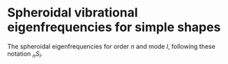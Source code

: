 # Spheroidal vibrational eigenfrequencies for simple shapes

The spheroidal eigenfrequencies for order $n$ and mode $l$, following these notation ${}_nS_l$.
